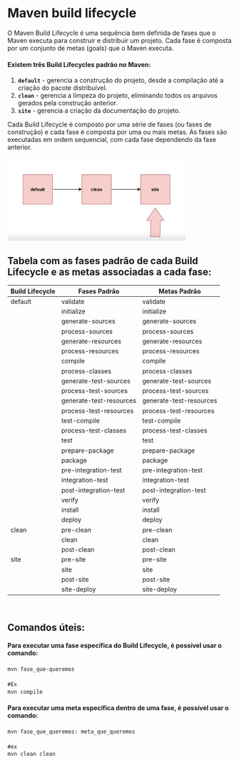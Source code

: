 # Maven build lifecycle

O Maven Build Lifecycle é uma sequência bem definida de fases que o Maven executa para construir e distribuir um projeto. Cada fase é composta por um conjunto de metas (goals) que o Maven executa.

#### Existem três Build Lifecycles padrão no Maven:

1. **`default`** - gerencia a construção do projeto, desde a compilação até a criação do pacote distribuível.
2. **`clean`** - gerencia a limpeza do projeto, eliminando todos os arquivos gerados pela construção anterior.
3. **`site`** - gerencia a criação da documentação do projeto.

Cada Build Lifecycle é composto por uma série de fases (ou fases de construção) e cada fase é composta por uma ou mais metas. As fases são executadas em ordem sequencial, com cada fase dependendo da fase anterior.

<img src="./img/15.jpg" alt="" width="400">

<br>

## Tabela com as fases padrão de cada Build Lifecycle e as metas associadas a cada fase:

| Build Lifecycle | Fases Padrão | Metas Padrão |
| --- | --- | --- |
| default | validate | validate |
|  | initialize | initialize |
|  | generate-sources | generate-sources |
|  | process-sources | process-sources |
|  | generate-resources | generate-resources |
|  | process-resources | process-resources |
|  | compile | compile |
|  | process-classes | process-classes |
|  | generate-test-sources | generate-test-sources |
|  | process-test-sources | process-test-sources |
|  | generate-test-resources | generate-test-resources |
|  | process-test-resources | process-test-resources |
|  | test-compile | test-compile |
|  | process-test-classes | process-test-classes |
|  | test | test |
|  | prepare-package | prepare-package |
|  | package | package |
|  | pre-integration-test | pre-integration-test |
|  | integration-test | integration-test |
|  | post-integration-test | post-integration-test |
|  | verify | verify |
|  | install | install |
|  | deploy | deploy |
| clean | pre-clean | pre-clean |
|  | clean | clean |
|  | post-clean | post-clean |
| site | pre-site | pre-site |
|  | site | site |
|  | post-site | post-site |
|  | site-deploy | site-deploy |

<br>

## Comandos úteis:

#### Para executar uma fase específica do Build Lifecycle, é possível usar o comando:

```xml
mvn fase_que-queremos

#Ex
mvn compile
```

#### Para executar uma meta específica dentro de uma fase, é possível usar o comando:

```xml
mvn fase_que_queremos: meta_que_queremos

#ex
mvn clean clean
```

